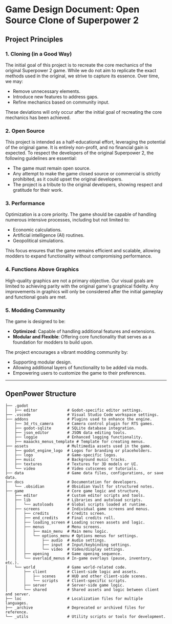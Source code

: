 # Game Design Document: Open Source Clone of Superpower 2

## Project Principles

### 1. Cloning (in a Good Way)

The initial goal of this project is to recreate the core mechanics of the original Superpower 2 game. While we do not aim to replicate the exact methods used in the original, we strive to capture its essence. Over time, we may:
- Remove unnecessary elements.
- Introduce new features to address gaps.
- Refine mechanics based on community input.

These deviations will only occur after the initial goal of recreating the core mechanics has been achieved.

### 2. Open Source

This project is intended as a half-educational effort, leveraging the potential of the original game. It is entirely non-profit, and no financial gain is expected. To respect the developers of the original Superpower 2, the following guidelines are essential:
- The game must remain open source.
- Any attempt to make the game closed source or commercial is strictly prohibited, as it could upset the original developers.
- The project is a tribute to the original developers, showing respect and gratitude for their work.

### 3. Performance

Optimization is a core priority. The game should be capable of handling numerous intensive processes, including but not limited to:
- Economic calculations.
- Artificial intelligence (AI) routines.
- Geopolitical simulations.

This focus ensures that the game remains efficient and scalable, allowing modders to expand functionality without compromising performance.

### 4. Functions Above Graphics

High-quality graphics are not a primary objective. Our visual goals are limited to achieving parity with the original game's graphical fidelity. Any improvements in graphics will only be considered after the initial gameplay and functional goals are met.

### 5. Modding Community

The game is designed to be:
- **Optimized**: Capable of handling additional features and extensions.
- **Modular and Flexible**: Offering core functionality that serves as a foundation for modders to build upon.
    

The project encourages a vibrant modding community by:
- Supporting modular design.
- Allowing additional layers of functionality to be added via mods.
- Empowering users to customize the game to their preferences.
    

---

## OpenPower Structure

```
├── .godot
│   ├── editor             # Godot-specific editor settings.
├── .vscode                # Visual Studio Code workspace settings.
├── addons                 # Plugins used to enhance the engine.
│   ├── 3d_rts_camera      # Camera control plugin for RTS games.
│   ├── godot-sqlite       # SQLite database integration.
│   ├── json_editor        # JSON data editing tools.
│   ├── loggie             # Enhanced logging functionality.
│   ├── maaacks_menus_template # Template for creating menus.
├── assets                 # Multimedia assets used in the game.
│   ├── godot_engine_logo  # Logos for branding or placeholders.
│   ├── logo               # Game-specific logos.
│   ├── music              # Background music tracks.
│   ├── textures           # Textures for 3D models or UI.
│   └── video              # Video cutscenes or tutorials.
├── data                   # Game data files, configurations, or save data.
├── docs                   # Documentation for developers.
│   └── .obsidian          # Obsidian Vault for structured notes.
├── game                   # Core game logic and structure.
│   ├── editor             # Custom editor scripts and tools.
│   ├── lib                # Libraries and autoload scripts.
│   │   └── autoloads      # Global scripts loaded at runtime.
│   ├── screens            # Individual game screens and menus.
│   │   ├── credits        # Credits screen.
│   │   ├── end_credits    # Final credits roll.
│   │   ├── loading_screen # Loading screen assets and logic.
│   │   ├── menus          # Menu screens.
│   │   │   ├── main_menu  # Main menu logic.
│   │   │   └── options_menu # Options menus for settings.
│   │   │       ├── audio  # Audio settings.
│   │   │       ├── input  # Input/keybinding settings.
│   │   │       └── video  # Video/display settings.
│   │   ├── opening        # Game opening sequence.
│   │   └── overlaid_menus # In-game overlays (pause, inventory, etc.).
│   └── world              # Game world-related code.
│       ├── client         # Client-side logic and assets.
│       │   ├── scenes     # HUD and other client-side scenes.
│       │   └── scripts    # Client-specific scripts.
│       ├── server         # Server-side game logic.
│       └── shared         # Shared assets and logic between client and server.
├── loc                    # Localization files for multiple languages.
├── _archive               # Deprecated or archived files for reference.
└── _utils                 # Utility scripts or tools for development.
```